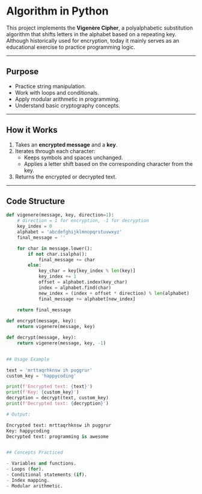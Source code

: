 # Algorithm in Python

This project implements the **Vigenère Cipher**, a polyalphabetic substitution algorithm that shifts letters in the alphabet based on a repeating key. 
Although historically used for encryption, today it mainly serves as an educational exercise to practice programming logic.

---

## Purpose

- Practice string manipulation.
- Work with loops and conditionals.
- Apply modular arithmetic in programming.
- Understand basic cryptography concepts.

---

## How it Works

1. Takes an **encrypted message** and a **key**.
2. Iterates through each character:
   - Keeps symbols and spaces unchanged.
   - Applies a letter shift based on the corresponding character from the key.
3. Returns the encrypted or decrypted text.

---

## Code Structure

```python
def vigenere(message, key, direction=1):
    # direction = 1 for encryption, -1 for decryption
    key_index = 0
    alphabet = 'abcdefghijklmnopqrstuvwxyz'
    final_message = ''

    for char in message.lower():
        if not char.isalpha():
            final_message += char
        else:
            key_char = key[key_index % len(key)]
            key_index += 1
            offset = alphabet.index(key_char)
            index = alphabet.find(char)
            new_index = (index + offset * direction) % len(alphabet)
            final_message += alphabet[new_index]
    
    return final_message

def encrypt(message, key):
    return vigenere(message, key)

def decrypt(message, key):
    return vigenere(message, key, -1)


## Usage Example

text = 'mrttaqrhknsw ih puggrur'
custom_key = 'happycoding'

print(f'Encrypted text: {text}')
print(f'Key: {custom_key}')
decryption = decrypt(text, custom_key)
print(f'Decrypted text: {decryption}')

# Output:

Encrypted text: mrttaqrhknsw ih puggrur
Key: happycoding
Decrypted text: programming is awesome


## Concepts Practiced

- Variables and functions.
- Loops (for).
- Conditional statements (if).
- Index mapping.
- Modular arithmetic.



